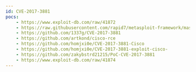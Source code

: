 ```yaml
---
id: CVE-2017-3881
pocs:
    - https://www.exploit-db.com/raw/41872
    - https://raw.githubusercontent.com/rapid7/metasploit-framework/master/modules/auxiliary/dos/cisco/ios_telnet_rocem.rb
    - https://github.com/1337g/CVE-2017-3881
    - https://github.com/artkond/cisco-rce
    - https://github.com/homjxi0e/CVE-2017-3881-Cisco
    - https://github.com/homjxi0e/CVE-2017-3881-exploit-cisco-
    - https://github.com/zakybstrd21215/PoC-CVE-2017-3881
    - https://www.exploit-db.com/raw/41874
---
```

